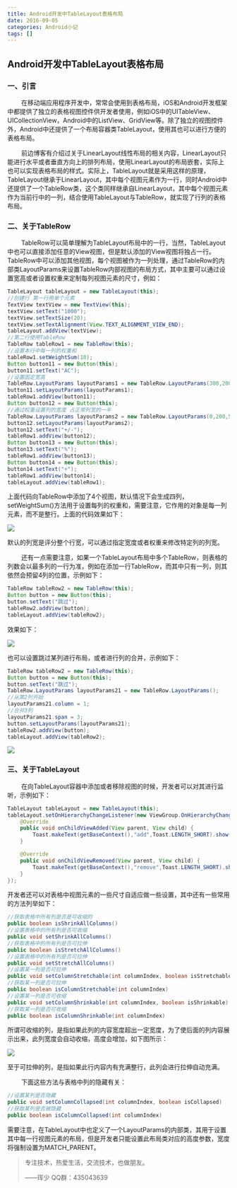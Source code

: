 ```yaml
---
title: Android开发中TableLayout表格布局
date: 2016-09-05
categories: Android小记
tags: []
---
```

## Android开发中TableLayout表格布局

### 一、引言

        在移动端应用程序开发中，常常会使用到表格布局，iOS和Android开发框架中都提供了独立的表格视图控件供开发者使用，例如iOS中的UITableView、UICollectionView，Android中的ListView、GridView等。除了独立的视图控件外，Android中还提供了一个布局容器类TableLayout，使用其也可以进行方便的表格布局。

        前边博客有介绍过关于LinearLayout线性布局的相关内容，LinearLayout只能进行水平或者垂直方向上的排列布局，使用LinearLayout的布局嵌套，实际上也可以实现表格布局的样式。实际上，TableLayout就是采用这样的原理，TableLayout继承于LinearLayout，其中每个视图元素作为一行，同时Android中还提供了一个TableRow类，这个类同样继承自LinearLayout，其中每个视图元素作为当前行中的一列，结合使用TableLayout与TableRow，就实现了行列的表格布局。

### 二、关于TableRow

        TableRow可以简单理解为TableLayout布局中的一行，当然，TableLayout中也可以直接添加任意的View视图，但是默认添加的View视图将独占一行。TableRow中可以添加其他视图，每个视图被作为一列处理，通过TableRow的内部类LayoutParams来设置TableRow内部视图的布局方式，其中主要可以通过设置宽高或者设置权重来定制每列视图元素的尺寸，例如：

```java
TableLayout tableLayout = new TableLayout(this);
//创建行 第一行用单个元素
TextView textView = new TextView(this);
textView.setText("1000");
textView.setTextSize(20);
textView.setTextAlignment(View.TEXT_ALIGNMENT_VIEW_END);
tableLayout.addView(textView);
//第二行使用TableRow
TableRow tableRow1 = new TableRow(this);
//设置本行中每一列的权重和
tableRow1.setWeightSum(10);
Button button11 = new Button(this);
button11.setText("AC");
//设置固定宽高
TableRow.LayoutParams layoutParams1 = new TableRow.LayoutParams(300,200);
button11.setLayoutParams(layoutParams1);
tableRow1.addView(button11);
Button button12 = new Button(this);
//通过权重设置列的宽度 占正常列宽的一半
TableRow.LayoutParams layoutParams2 = new TableRow.LayoutParams(0,200,5);
button12.setLayoutParams(layoutParams2);
button12.setText("+/-");
tableRow1.addView(button12);
Button button13 = new Button(this);
button13.setText("%");
tableRow1.addView(button13);
Button button14 = new Button(this);
button14.setText("÷");
tableRow1.addView(button14);
tableLayout.addView(tableRow1);

```

上面代码向TableRow中添加了4个视图，默认情况下会生成四列，setWeightSum()方法用于设置每列的权重和，需要注意，它作用的对象是每一列元素，而不是整行。上面的代码效果如下：

![](http://static.oschina.net/uploads/space/2016/0905/152138_VKXr_2340880.png)

默认的列宽是评分整个行宽，可以通过指定宽度或者权重来修改特定列的列宽。

        还有一点需要注意，如果一个TableLayout布局中多个TableRow，则表格的列数会以最多列的一行为准，例如在添加一行TableRow，而其中只有一列，则其依然会预留4列的位置，示例如下：

```java
TableRow tableRow2 = new TableRow(this);
Button button = new Button(this);
button.setText("跳过");
tableRow2.addView(button);
tableLayout.addView(tableRow2);
```

效果如下：

![](http://static.oschina.net/uploads/space/2016/0905/153213_3XOj_2340880.png)

也可以设置跳过某列进行布局，或者进行列的合并，示例如下：

```java
TableRow tableRow2 = new TableRow(this);
Button button = new Button(this);
button.setText("跳过");
TableRow.LayoutParams layoutParams21 = new TableRow.LayoutParams();
//从第2列开始
layoutParams21.column = 1;
//合并3列
layoutParams21.span = 3;
button.setLayoutParams(layoutParams21);
tableRow2.addView(button);
tableLayout.addView(tableRow2);
```

![](http://static.oschina.net/uploads/space/2016/0905/161251_j3bz_2340880.png)

### 三、关于TableLayout

        在向TableLayout容器中添加或者移除视图的时候，开发者可以对其进行监听，示例如下：

```java
TableLayout tableLayout = new TableLayout(this);
tableLayout.setOnHierarchyChangeListener(new ViewGroup.OnHierarchyChangeListener() {
    @Override
    public void onChildViewAdded(View parent, View child) {
        Toast.makeText(getBaseContext(),"add",Toast.LENGTH_SHORT).show();
    }

    @Override
    public void onChildViewRemoved(View parent, View child) {
        Toast.makeText(getBaseContext(),"remove",Toast.LENGTH_SHORT).show();
    }
});
```

开发者还可以对表格中视图元素的一些尺寸自适应做一些设置，其中还有一些常用的方法列举如下：

```java
//获取表格中所有列是否是可收缩的
public boolean isShrinkAllColumns()
//设置表格中的所有列是否可收缩
public void setShrinkAllColumns()
//获取表格中的所有列是否可拉伸
public boolean isStretchAllColumns()
//设置表格中的所有列是否可拉伸
public void setStretchAllColumns()
//设置某一列是否可拉伸
public void setColumnStretchable(int columnIndex, boolean isStretchable)
//获取某一列是否可拉伸
public boolean isColumnStretchable(int columnIndex)
//设置某一列是否可收缩
public void setColumnShrinkable(int columnIndex, boolean isShrinkable)
//获取某一列是否可收缩
public boolean isColumnShrinkable(int columnIndex)
```

所谓可收缩的列，是指如果此列的内容宽度超出一定宽度，为了使后面的列内容展示出来，此列宽度会自动收缩，高度会增加，如下图所示：

![](http://static.oschina.net/uploads/space/2016/0905/171556_XW6I_2340880.png)

至于可拉伸的列，是指如果此行内容内有充满整行，此列会进行拉伸自动充满。

        下面这些方法与表格中列的隐藏有关：

```java
//设置某列是否隐藏
public void setColumnCollapsed(int columnIndex, boolean isCollapsed)
//获取某列是否被隐藏
public boolean isColumnCollapsed(int columnIndex)
```

需要注意，在TableLayout中也定义了一个LayoutParams的内部类，其用于设置其中每一行视图元素的布局，但是开发者只能设置此布局类对应的高度参数，宽度将强制设置为MATCH_PARENT。

> 专注技术，热爱生活，交流技术，也做朋友。
> 
> ——珲少 QQ群：435043639
